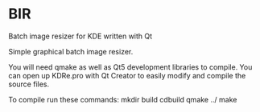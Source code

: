 BIR
====

Batch image resizer for KDE written with Qt


Simple graphical batch image resizer.

You will need qmake as well as Qt5 development libraries to compile. You can open up KDRe.pro with Qt Creator to easily modify and compile the source files.

To compile run these commands:
mkdir build
cdbuild
qmake ../
make
